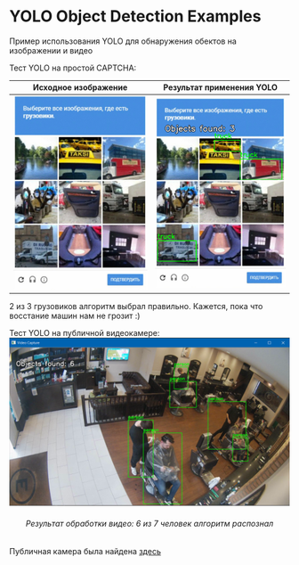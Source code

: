# YOLO Object Detection Examples
Пример использования YOLO для обнаружения обектов на изображении и видео

Тест YOLO на простой CAPTCHA:

Исходное изображение  |Результат применения YOLO
----------------------|--------------------------
![TRUCK CAPTCHA](https://github.com/EnjiRouz/Yolo-Object-Detection-Examples/blob/master/assets/truck_captcha.png) | ![TRUCK CAPTCHA RESULT](https://github.com/EnjiRouz/Yolo-Object-Detection-Examples/blob/master/assets/truck_captcha_result.png)

2 из 3 грузовиков алгоритм выбрал правильно. Кажется, пока что восстание машин нам не грозит :)

Тест YOLO на публичной видеокамере:
![REALTIME VIDEO DETECTION RESULT](https://github.com/EnjiRouz/Yolo-Object-Detection-Examples/blob/master/assets/video_detection_result.png) 
<h6 align="center">Результат обработки видео: 6 из 7 человек алгоритм распознал</h6>

Публичная камера была найдена [здесь](https://www.insecam.org/en/bytag/Barbershop/)
